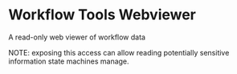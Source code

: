 Workflow Tools Webviewer
========================

A read-only web viewer of workflow data

NOTE: exposing this access can allow reading potentially sensitive information state machines manage.